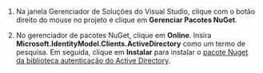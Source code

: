 1. Na janela Gerenciador de Soluções do Visual Studio, clique com o botão direito do mouse no projeto e clique em **Gerenciar Pacotes NuGet**.

2. No gerenciador de pacotes NuGet, clique em **Online**. Insira **Microsoft.IdentityModel.Clients.ActiveDirectory** como um termo de pesquisa. Em seguida, clique em **Instalar** para instalar o [pacote Nuget da biblioteca autenticação do Active Directory].

[pacote Nuget da biblioteca autenticação do Active Directory]: http://www.nuget.org/packages/Microsoft.IdentityModel.Clients.ActiveDirectory

<!---HONumber=July15_HO3-->